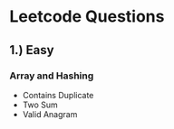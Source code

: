 # Leetcode Questions

## 1.) Easy

### Array and Hashing

- Contains Duplicate
- Two Sum
- Valid Anagram
